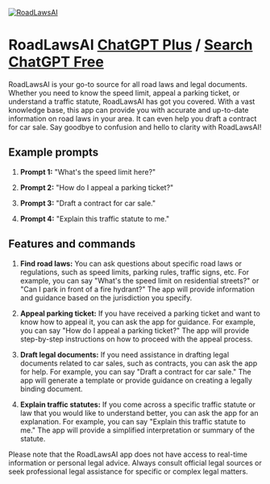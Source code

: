 
[![RoadLawsAI](https://files.oaiusercontent.com/file-2YFqYbaII8HTvKUbZa59Fe3C?se=2123-10-18T18%3A20%3A54Z&sp=r&sv=2021-08-06&sr=b&rscc=max-age%3D31536000%2C%20immutable&rscd=attachment%3B%20filename%3D3e4d873e-4d41-427f-b568-14eaf4f13229.png&sig=xBN%2B7xOKLeAUuTXZ4u2EpR9TC78xQPYgqDjYRz8TV9k%3D)](https://chat.openai.com/g/g-5kQZdDG0v-roadlawsai)

# RoadLawsAI [ChatGPT Plus](https://chat.openai.com/g/g-5kQZdDG0v-roadlawsai) / [Search ChatGPT Free](https://gptcall.net/index.html#/?search=RoadLawsAI)

RoadLawsAI is your go-to source for all road laws and legal documents. Whether you need to know the speed limit, appeal a parking ticket, or understand a traffic statute, RoadLawsAI has got you covered. With a vast knowledge base, this app can provide you with accurate and up-to-date information on road laws in your area. It can even help you draft a contract for car sale. Say goodbye to confusion and hello to clarity with RoadLawsAI!

## Example prompts

1. **Prompt 1:** "What's the speed limit here?"

2. **Prompt 2:** "How do I appeal a parking ticket?"

3. **Prompt 3:** "Draft a contract for car sale."

4. **Prompt 4:** "Explain this traffic statute to me."

## Features and commands

1. **Find road laws:** You can ask questions about specific road laws or regulations, such as speed limits, parking rules, traffic signs, etc. For example, you can say "What's the speed limit on residential streets?" or "Can I park in front of a fire hydrant?" The app will provide information and guidance based on the jurisdiction you specify.

2. **Appeal parking ticket:** If you have received a parking ticket and want to know how to appeal it, you can ask the app for guidance. For example, you can say "How do I appeal a parking ticket?" The app will provide step-by-step instructions on how to proceed with the appeal process.

3. **Draft legal documents:** If you need assistance in drafting legal documents related to car sales, such as contracts, you can ask the app for help. For example, you can say "Draft a contract for car sale." The app will generate a template or provide guidance on creating a legally binding document.

4. **Explain traffic statutes:** If you come across a specific traffic statute or law that you would like to understand better, you can ask the app for an explanation. For example, you can say "Explain this traffic statute to me." The app will provide a simplified interpretation or summary of the statute.

Please note that the RoadLawsAI app does not have access to real-time information or personal legal advice. Always consult official legal sources or seek professional legal assistance for specific or complex legal matters.


